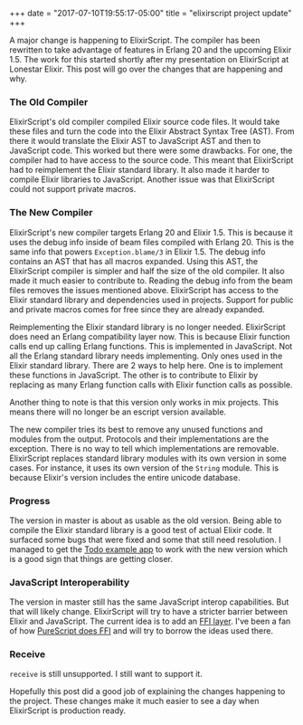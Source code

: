 +++
date = "2017-07-10T19:55:17-05:00"
title = "elixirscript project update"
+++

A major change is happening to ElixirScript. The compiler has been rewritten to take advantage of features in Erlang 20 and the upcoming Elixir 1.5. The work for this started shortly after my presentation on ElixirScript at Lonestar Elixir. This post will go over the changes that are happening and why.

### The Old Compiler

ElixirScript's old compiler compiled Elixir source code files. It would take these files and turn the code into the Elixir Abstract Syntax Tree (AST). From there it would translate the Elixir AST to JavaScript AST and then to JavaScript code. This worked but there were some drawbacks. For one, the compiler had to have access to the source code. This meant that ElixirScript had to reimplement the Elixir standard library. It also made it harder to compile Elixir libraries to JavaScript. Another issue was that ElixirScript could not support private macros.

### The New Compiler

ElixirScript's new compiler targets Erlang 20 and Elixir 1.5. This is because it uses the debug info inside of beam files compiled with Erlang 20. This is the same info that powers `Exception.blame/3` in Elixir 1.5. The debug info contains an AST that has all macros expanded. Using this AST, the ElixirScript compiler is simpler and half the size of the old compiler. It also made it much easier to contribute to. Reading the debug info from the beam files removes the issues mentioned above. ElixirScript has access to the Elixir standard library and dependencies used in projects. Support for public and private macros comes for free since they are already expanded.

Reimplementing the Elixir standard library is no longer needed. ElixirScript does need an Erlang compatibility layer now. This is because Elixir function calls end up calling Erlang functions. This is implemented in JavaScript. Not all the Erlang standard library needs implementing. Only ones used in the Elixir standard library. There are 2 ways to help here. One is to implement these functions in JavaScript. The other is to contribute to Elixir by replacing as many Erlang function calls with Elixir function calls as possible.

Another thing to note is that this version only works in mix projects. This means there will no longer be an escript version available.

The new compiler tries its best to remove any unused functions and modules from the output. Protocols and their implementations are the exception. There is no way to tell which implementations are removable. ElixirScript replaces standard library modules with its own version in some cases. For instance, it uses its own version of the `String` module. This is because Elixir's version includes the entire unicode database.

### Progress

The version in master is about as usable as the old version. Being able to compile the Elixir standard library is a good test of actual Elixir code. It surfaced some bugs that were fixed and some that still need resolution. I managed to get the [Todo example app](https://github.com/elixirscript/todo-elixirscript) to work with the new version which is a good sign that things are getting closer.

### JavaScript Interoperability

The version in master still has the same JavaScript interop capabilities. But that will likely change. ElixirScript will try to have a stricter barrier between Elixir and JavaScript. The current idea is to add an [FFI layer](https://github.com/elixirscript/elixirscript/issues/317). I've been a fan of how [PureScript does FFI](https://leanpub.com/purescript/read#leanpub-auto-using-javascript-code-from-purescript) and will try to borrow the ideas used there.

### Receive

`receive` is still unsupported. I still want to support it.

Hopefully this post did a good job of explaining the changes happening to the project. These changes make it much easier to see a day when ElixirScript is production ready.
